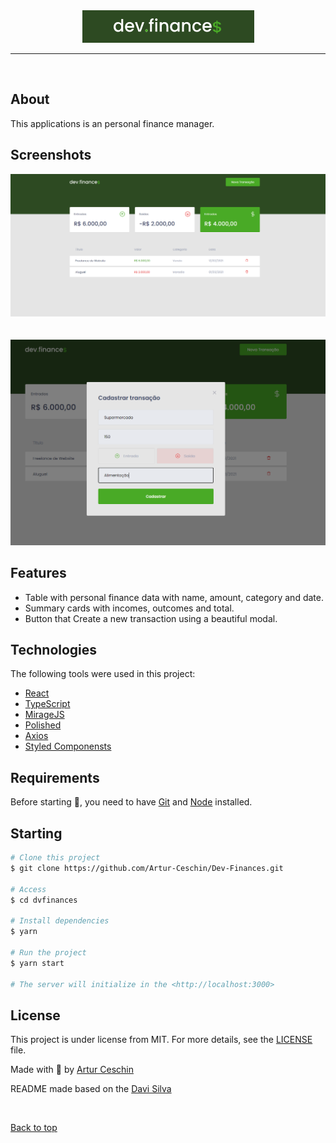 <div align="center" id="top"> 
  <img src="./src/assets/GitHub/logo.png" alt="Dev finances" />
</div>

<hr/>
<br>

## About

This applications is an personal finance manager.

## Screenshots

<div align="center" id="top"> 
  <img src="./src/assets/GitHub/home.png" alt="Dev Finances" />
</div>
<br/>
<br/>
<div align="center" id="top"> 
  <img src="./src/assets/GitHub/modal.png" alt="Finances" />
</div>

## Features

- Table with personal finance data with name, amount, category and date.
- Summary cards with incomes, outcomes and total.
- Button that Create a new transaction using a beautiful modal.

## Technologies

The following tools were used in this project:

- [React](https://pt-br.reactjs.org/)
- [TypeScript](https://www.typescriptlang.org/)
- [MirageJS](https://miragejs.com/)
- [Polished](https://polished.js.org/)
- [Axios](https://github.com/axios/axios)
- [Styled Componensts](https://styled-components.com/)

## Requirements

Before starting 🏁, you need to have [Git](https://git-scm.com) and [Node](https://nodejs.org/en/) installed.

## Starting

```bash
# Clone this project
$ git clone https://github.com/Artur-Ceschin/Dev-Finances.git

# Access
$ cd dvfinances

# Install dependencies
$ yarn

# Run the project
$ yarn start

# The server will initialize in the <http://localhost:3000>
```

## License

This project is under license from MIT. For more details, see the [LICENSE](./LICENSE.md) file.

Made with 💜 by <a href="https://github.com/Artur-Ceschin" target="_blank">Artur Ceschin</a>

README made based on the <a href="https://github.com/davi1985" target="_blank">Davi Silva</a>

&#xa0;

<a href="#top">Back to top</a>